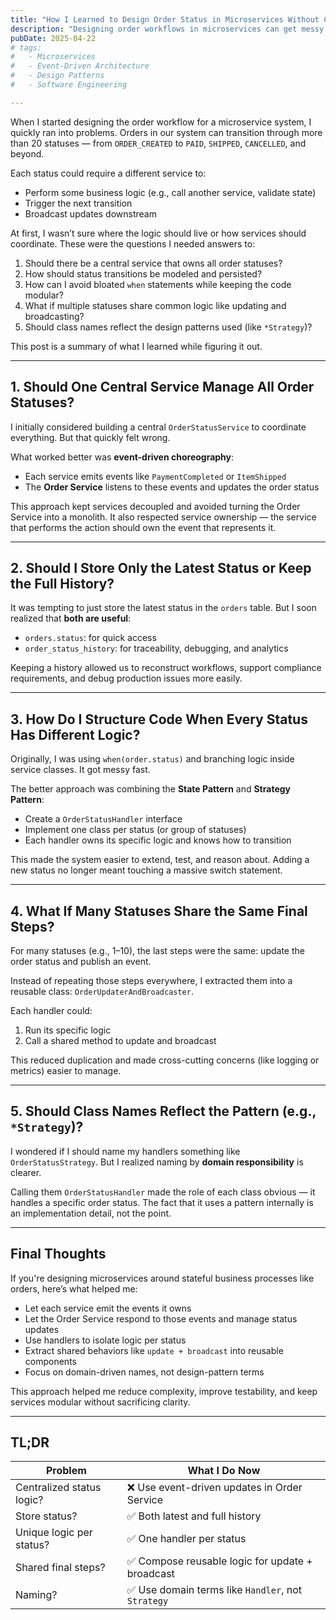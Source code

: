 ```yaml
---
title: "How I Learned to Design Order Status in Microservices Without Creating a Mess"
description: "Designing order workflows in microservices can get messy with over 20 statuses to manage. Learn how I used event-driven choreography, state patterns, and reusable components to simplify the process."
pubDate: 2025-04-22
# tags:
#   - Microservices
#   - Event-Driven Architecture
#   - Design Patterns
#   - Software Engineering

---
```



When I started designing the order workflow for a microservice system, I quickly ran into problems. Orders in our system can transition through more than 20 statuses — from `ORDER_CREATED` to `PAID`, `SHIPPED`, `CANCELLED`, and beyond.

Each status could require a different service to:
- Perform some business logic (e.g., call another service, validate state)
- Trigger the next transition
- Broadcast updates downstream

At first, I wasn’t sure where the logic should live or how services should coordinate. These were the questions I needed answers to:

1. Should there be a central service that owns all order statuses?
2. How should status transitions be modeled and persisted?
3. How can I avoid bloated `when` statements while keeping the code modular?
4. What if multiple statuses share common logic like updating and broadcasting?
5. Should class names reflect the design patterns used (like `*Strategy`)?

This post is a summary of what I learned while figuring it out.

---

## 1. Should One Central Service Manage All Order Statuses?

I initially considered building a central `OrderStatusService` to coordinate everything. But that quickly felt wrong.

What worked better was **event-driven choreography**:
- Each service emits events like `PaymentCompleted` or `ItemShipped`
- The **Order Service** listens to these events and updates the order status

This approach kept services decoupled and avoided turning the Order Service into a monolith. It also respected service ownership — the service that performs the action should own the event that represents it.

---

## 2. Should I Store Only the Latest Status or Keep the Full History?

It was tempting to just store the latest status in the `orders` table. But I soon realized that **both are useful**:
- `orders.status`: for quick access
- `order_status_history`: for traceability, debugging, and analytics

Keeping a history allowed us to reconstruct workflows, support compliance requirements, and debug production issues more easily.

---

## 3. How Do I Structure Code When Every Status Has Different Logic?

Originally, I was using `when(order.status)` and branching logic inside service classes. It got messy fast.

The better approach was combining the **State Pattern** and **Strategy Pattern**:
- Create a `OrderStatusHandler` interface
- Implement one class per status (or group of statuses)
- Each handler owns its specific logic and knows how to transition

This made the system easier to extend, test, and reason about. Adding a new status no longer meant touching a massive switch statement.

---

## 4. What If Many Statuses Share the Same Final Steps?

For many statuses (e.g., 1–10), the last steps were the same: update the order status and publish an event.

Instead of repeating those steps everywhere, I extracted them into a reusable class: `OrderUpdaterAndBroadcaster`.

Each handler could:
1. Run its specific logic
2. Call a shared method to update and broadcast

This reduced duplication and made cross-cutting concerns (like logging or metrics) easier to manage.

---

## 5. Should Class Names Reflect the Pattern (e.g., `*Strategy`)?

I wondered if I should name my handlers something like `OrderStatusStrategy`. But I realized naming by **domain responsibility** is clearer.

Calling them `OrderStatusHandler` made the role of each class obvious — it handles a specific order status. The fact that it uses a pattern internally is an implementation detail, not the point.

---

## Final Thoughts

If you're designing microservices around stateful business processes like orders, here’s what helped me:

- Let each service emit the events it owns
- Let the Order Service respond to those events and manage status updates
- Use handlers to isolate logic per status
- Extract shared behaviors like `update + broadcast` into reusable components
- Focus on domain-driven names, not design-pattern terms

This approach helped me reduce complexity, improve testability, and keep services modular without sacrificing clarity.

---

## TL;DR

| Problem | What I Do Now |
|--------|----------------|
| Centralized status logic? | ❌ Use event-driven updates in Order Service |
| Store status? | ✅ Both latest and full history |
| Unique logic per status? | ✅ One handler per status |
| Shared final steps? | ✅ Compose reusable logic for update + broadcast |
| Naming? | ✅ Use domain terms like `Handler`, not `Strategy` |


